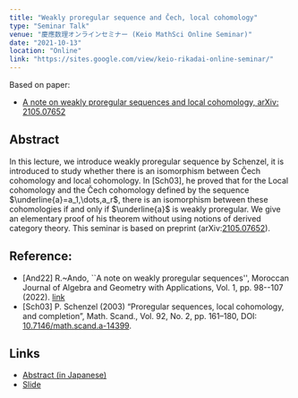 ```yaml
---
title: "Weakly proregular sequence and Čech, local cohomology"
type: "Seminar Talk"
venue: "慶應数理オンラインセミナー (Keio MathSci Online Seminar)"
date: "2021-10-13"
location: "Online"
link: "https://sites.google.com/view/keio-rikadai-online-seminar/" 
---
```


Based on paper:
- [A note on weakly proregular sequences and local cohomology, arXiv: 2105.07652](https://arxiv.org/abs/2105.07652)

## Abstract
In this lecture, we introduce weakly proregular sequence by Schenzel, it is introduced to study whether there is an isomorphism between Čech cohomology and local cohomology. In [Sch03], he proved that for the Local cohomology and the Čech cohomology defined by the sequence $\underline{a}=a_1,\dots,a_r$, there is an isomorphism between these cohomologies if and only if $\underline{a}$ is weakly proregular. We give an elementary proof of his theorem without using notions of derived category theory. This seminar is based on preprint (arXiv:[2105.07652](https://arxiv.org/abs/2105.07652)).

## Reference:
- [And22]
R.~Ando, ``A note on weakly proregular sequences'', Moroccan Journal of Algebra and Geometry with Applications, Vol. 1, pp. 98--107 (2022). [link](https://ced.fst-usmba.ac.ma/p/mjaga/a-note-on-weakly-proregular-sequence/)
- [Sch03]
P. Schenzel (2003) “Proregular sequences, local cohomology, and completion”, Math. Scand., Vol. 92,
No. 2, pp. 161–180, DOI: [10.7146/math.scand.a-14399](https://www.mscand.dk/article/view/14399).


## Links
- [Abstract (in Japanese)](/files/21-10-13/Abstruct.pdf)
- [Slide](/files/21-10-13/slide.pdf)

